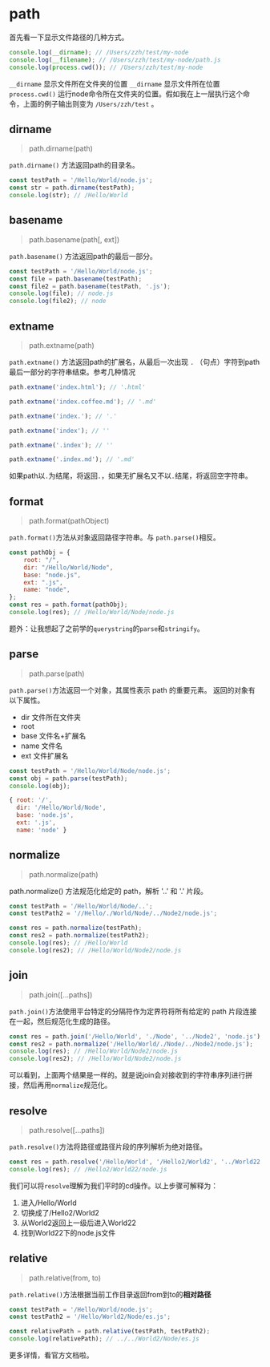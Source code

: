 # path
首先看一下显示文件路径的几种方式。

``` javascript
console.log(__dirname); // /Users/zzh/test/my-node
console.log(__filename); // /Users/zzh/test/my-node/path.js
console.log(process.cwd()); // /Users/zzh/test/my-node
```

`__dirname` 显示文件所在文件夹的位置
`__dirname` 显示文件所在位置
`process.cwd()` 运行node命令所在文件夹的位置。假如我在上一层执行这个命令，上面的例子输出则变为 `/Users/zzh/test` 。

## dirname

> path.dirname(path)

`path.dirname()` 方法返回path的目录名。

``` javascript
const testPath = '/Hello/World/node.js';
const str = path.dirname(testPath);
console.log(str); // /Hello/World
```

## basename

> path.basename(path[, ext])

`path.basename()` 方法返回path的最后一部分。

``` javascript
const testPath = '/Hello/World/node.js';
const file = path.basename(testPath);
const file2 = path.basename(testPath, '.js');
console.log(file); // node.js
console.log(file2); // node
```

## extname

> path.extname(path)

`path.extname()` 方法返回path的扩展名，从最后一次出现 `.` （句点）字符到path最后一部分的字符串结束。参考几种情况
``` javascript
path.extname('index.html'); // '.html'

path.extname('index.coffee.md'); // '.md'

path.extname('index.'); // '.'

path.extname('index'); // ''

path.extname('.index'); // ''

path.extname('.index.md'); // '.md'
```
如果path以`.`为结尾，将返回`.`，如果无扩展名又不以`.`结尾，将返回空字符串。

## format
> path.format(pathObject)

`path.format()`方法从对象返回路径字符串。与 `path.parse()`相反。
``` javascript
const pathObj = {
    root: "/",
    dir: "/Hello/World/Node",
    base: "node.js",
    ext: ".js",
    name: "node",
};
const res = path.format(pathObj);
console.log(res); // /Hello/World/Node/node.js
```

题外：让我想起了之前学的`querystring`的`parse`和`stringify`。

## parse
> path.parse(path)

`path.parse()`方法返回一个对象，其属性表示 path 的重要元素。
返回的对象有以下属性。
* dir <string> 文件所在文件夹
* root <string> 
* base <string> 文件名+扩展名
* name <string> 文件名
* ext <string> 文件扩展名
``` javascript
const testPath = '/Hello/World/Node/node.js';
const obj = path.parse(testPath);
console.log(obj);
```
``` javascript
{ root: '/',
  dir: '/Hello/World/Node',
  base: 'node.js',
  ext: '.js',
  name: 'node' }
```

## normalize
> path.normalize(path)

path.normalize() 方法规范化给定的 path，解析 '..' 和 '.' 片段。
``` javascript
const testPath = '/Hello/World/Node/..';
const testPath2 = '//Hello/./World/Node/../Node2/node.js';

const res = path.normalize(testPath);
const res2 = path.normalize(testPath2);
console.log(res); // /Hello/World
console.log(res2); // /Hello/World/Node2/node.js
```

## join
> path.join([...paths])

`path.join()`方法使用平台特定的分隔符作为定界符将所有给定的 path 片段连接在一起，然后规范化生成的路径。

``` javascript
const res = path.join('/Hello/World', './Node', '../Node2', 'node.js');
const res2 = path.normalize('/Hello/World/./Node/../Node2/node.js');
console.log(res); // /Hello/World/Node2/node.js
console.log(res2); // /Hello/World/Node2/node.js
```
可以看到，上面两个结果是一样的。就是说join会对接收到的字符串序列进行拼接，然后再用`normalize`规范化。

## resolve
> path.resolve([...paths])

`path.resolve()`方法将路径或路径片段的序列解析为绝对路径。

``` javascript
const res = path.resolve('/Hello/World', '/Hello2/World2', '../World22', 'node.js');
console.log(res); // /Hello2/World22/node.js
```
我们可以将`resolve`理解为我们平时的cd操作。以上步骤可解释为：
1. 进入/Hello/World
2. 切换成了/Hello2/World2
3. 从World2返回上一级后进入World22
4. 找到World22下的node.js文件

## relative
> path.relative(from, to)  

`path.relative()`方法根据当前工作目录返回from到to的<b>相对路径</b>
``` javascript
const testPath = '/Hello/World/node.js';
const testPath2 = '/Hello/World2/Node/es.js';

const relativePath = path.relative(testPath, testPath2);
console.log(relativePath); // ../../World2/Node/es.js
```

更多详情，看官方文档啦。


